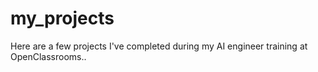 # my_projects
Here are a few projects I've completed during my AI engineer training at OpenClassrooms..
